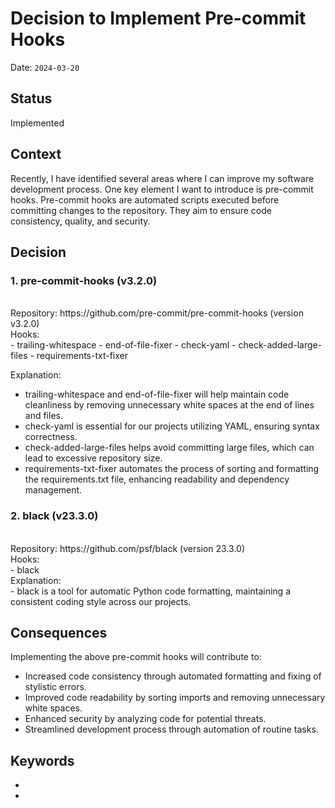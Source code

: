 # Decision to Implement Pre-commit Hooks

Date: `2024-03-20`

## Status

Implemented

## Context

Recently, I have identified several areas where I can improve my software development process.
One key element I want to introduce is pre-commit hooks.
Pre-commit hooks are automated scripts executed before committing changes to the repository.
They aim to ensure code consistency, quality, and security.

## Decision

<h3>1. pre-commit-hooks (v3.2.0)</h3> <br>
Repository: https://github.com/pre-commit/pre-commit-hooks (version v3.2.0) <br>
Hooks: <br>
- trailing-whitespace
- end-of-file-fixer
- check-yaml
- check-added-large-files
- requirements-txt-fixer


Explanation:
- trailing-whitespace and end-of-file-fixer will help maintain code cleanliness by removing unnecessary white spaces at the end of lines and files.
- check-yaml is essential for our projects utilizing YAML, ensuring syntax correctness.
- check-added-large-files helps avoid committing large files, which can lead to excessive repository size.
- requirements-txt-fixer automates the process of sorting and formatting the requirements.txt file, enhancing readability and dependency management.



<h3>2. black (v23.3.0)</h3> <br>
Repository: https://github.com/psf/black (version 23.3.0) <br>
Hooks: <br>
- black <br>
Explanation: <br>
- black is a tool for automatic Python code formatting, maintaining a consistent coding style across our projects.


## Consequences

Implementing the above pre-commit hooks will contribute to:
- Increased code consistency through automated formatting and fixing of stylistic errors.
- Improved code readability by sorting imports and removing unnecessary white spaces.
- Enhanced security by analyzing code for potential threats.
- Streamlined development process through automation of routine tasks.


## Keywords

- 
- 